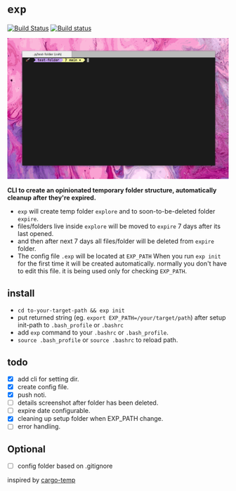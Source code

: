 # `exp`
[![Build Status](https://travis-ci.com/karnpapon/exp.svg?branch=main)](https://travis-ci.com/karnpapon/exp) [![Build status](https://ci.appveyor.com/api/projects/status/thgy06kf78wooksu/branch/main?svg=true)](https://ci.appveyor.com/project/karnpapon/exp/branch/main)

<img src="./public/exp.gif"></img>

<strong> CLI to create an opinionated temporary folder structure, automatically cleanup after they're expired. </strong>

- `exp` will create temp folder `explore` and to soon-to-be-deleted folder `expire`. 
- files/folders live inside `explore` will be moved to `expire` 7 days after its last opened. 
- and then after next 7 days all files/folder will be deleted from `expire` folder. 
- The config file `.exp` will be located at `EXP_PATH` When you run `exp init` for the first time it will be created automatically. normally you don't have to edit this file. it is being used only for checking `EXP_PATH`.

## install
- `cd to-your-target-path && exp init`
- put returned string (eg. `export EXP_PATH=/your/target/path`) after setup init-path to `.bash_profile` or `.bashrc` 
- add `exp` command to your `.bashrc` or `.bash_profile`.
- `source .bash_profile` or `source .bashrc` to reload path.

## todo
- [x] add cli for setting dir.
- [x] create config file.
- [x] push noti.
- [ ] details screenshot after folder has been deleted.
- [ ] expire date configurable.
- [x] cleaning up setup folder when EXP_PATH change.
- [ ] error handling.

## Optional
- [ ] config folder based on .gitignore

inspired by [cargo-temp](https://github.com/yozhgoor/cargo-temp)